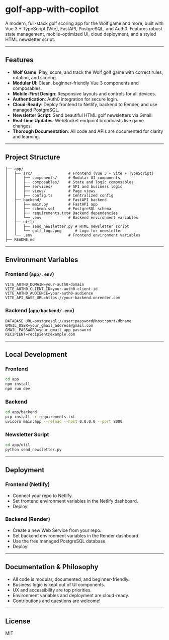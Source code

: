 # golf-app-with-copilot

A modern, full-stack golf scoring app for the Wolf game and more, built with Vue 3 + TypeScript (Vite), FastAPI, PostgreSQL, and Auth0. Features robust state management, mobile-optimized UI, cloud deployment, and a styled HTML newsletter script.

---

## Features
- **Wolf Game**: Play, score, and track the Wolf golf game with correct rules, rotation, and scoring.
- **Modular UI**: Clean, beginner-friendly Vue 3 components and composables.
- **Mobile-First Design**: Responsive layouts and controls for all devices.
- **Authentication**: Auth0 integration for secure login.
- **Cloud-Ready**: Deploy frontend to Netlify, backend to Render, and use managed PostgreSQL.
- **Newsletter Script**: Send beautiful HTML golf newsletters via Gmail.
- **Real-time Updates**: WebSocket endpoint broadcasts live game changes.
- **Thorough Documentation**: All code and APIs are documented for clarity and learning.

---

## Project Structure

```
├── app/
│   ├── src/                # Frontend (Vue 3 + Vite + TypeScript)
│   │   ├── components/     # Modular UI components
│   │   ├── composables/    # State and logic composables
│   │   ├── services/       # API and business logic
│   │   ├── views/          # Page views
│   │   ├── config.ts       # Centralized config
│   ├── backend/            # FastAPI backend
│   │   ├── main.py         # FastAPI app
│   │   ├── schema.sql      # PostgreSQL schema
│   │   ├── requirements.txt# Backend dependencies
│   │   └── .env            # Backend environment variables
│   ├── util/
│   │   ├── send_newsletter.py # HTML newsletter script
│   │   └── golf_logo.png      # Logo for newsletter
│   └── .env                # Frontend environment variables
├── README.md
```

---

## Environment Variables

### Frontend (`app/.env`)
```
VITE_AUTH0_DOMAIN=your-auth0-domain
VITE_AUTH0_CLIENT_ID=your-auth0-client-id
VITE_AUTH0_AUDIENCE=your-auth0-audience
VITE_API_BASE_URL=https://your-backend.onrender.com
```

### Backend (`app/backend/.env`)
```
DATABASE_URL=postgresql://user:password@host:port/dbname
GMAIL_USER=your_gmail_address@gmail.com
GMAIL_PASSWORD=your_gmail_app_password
RECIPIENT=recipient@example.com
```

---

## Local Development

### Frontend
```bash
cd app
npm install
npm run dev
```

### Backend
```bash
cd app/backend
pip install -r requirements.txt
uvicorn main:app --reload --host 0.0.0.0 --port 8000
```

### Newsletter Script
```bash
cd app/util
python send_newsletter.py
```

---

## Deployment

### Frontend (Netlify)
- Connect your repo to Netlify.
- Set frontend environment variables in the Netlify dashboard.
- Deploy!

### Backend (Render)
- Create a new Web Service from your repo.
- Set backend environment variables in the Render dashboard.
- Use the free managed PostgreSQL database.
- Deploy!

---

## Documentation & Philosophy
- All code is modular, documented, and beginner-friendly.
- Business logic is kept out of UI components.
- UX and accessibility are top priorities.
- Environment variables and deployment are cloud-ready.
- Contributions and questions are welcome!

---

## License
MIT
